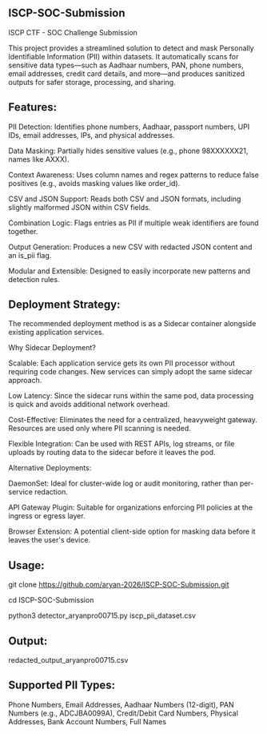 ## ISCP-SOC-Submission

ISCP CTF - SOC Challenge Submission

This project provides a streamlined solution to detect and mask Personally Identifiable Information (PII) within datasets. It automatically scans for sensitive data types—such as Aadhaar numbers, PAN, phone numbers, email addresses, credit card details, and more—and produces sanitized outputs for safer storage, processing, and sharing.

## Features:

PII Detection: Identifies phone numbers, Aadhaar, passport numbers, UPI IDs, email addresses, IPs, and physical addresses.

Data Masking: Partially hides sensitive values (e.g., phone 98XXXXXX21, names like AXXX).

Context Awareness: Uses column names and regex patterns to reduce false positives (e.g., avoids masking values like order_id).

CSV and JSON Support: Reads both CSV and JSON formats, including slightly malformed JSON within CSV fields.

Combination Logic: Flags entries as PII if multiple weak identifiers are found together.

Output Generation: Produces a new CSV with redacted JSON content and an is_pii flag.

Modular and Extensible: Designed to easily incorporate new patterns and detection rules.

## Deployment Strategy:

The recommended deployment method is as a Sidecar container alongside existing application services.

Why Sidecar Deployment?

Scalable: Each application service gets its own PII processor without requiring code changes. New services can simply adopt the same sidecar approach.

Low Latency: Since the sidecar runs within the same pod, data processing is quick and avoids additional network overhead.

Cost-Effective: Eliminates the need for a centralized, heavyweight gateway. Resources are used only where PII scanning is needed.

Flexible Integration: Can be used with REST APIs, log streams, or file uploads by routing data to the sidecar before it leaves the pod.

Alternative Deployments:

DaemonSet: Ideal for cluster-wide log or audit monitoring, rather than per-service redaction.

API Gateway Plugin: Suitable for organizations enforcing PII policies at the ingress or egress layer.

Browser Extension: A potential client-side option for masking data before it leaves the user's device.

## Usage:

git clone https://github.com/aryan-2026/ISCP-SOC-Submission.git

cd ISCP-SOC-Submission

python3 detector_aryanpro00715.py iscp_pii_dataset.csv

## Output: 

redacted_output_aryanpro00715.csv

## Supported PII Types:

Phone Numbers, Email Addresses, Aadhaar Numbers (12-digit), PAN Numbers (e.g., ADCJBA0099A), Credit/Debit Card Numbers, Physical Addresses, Bank Account Numbers, Full Names
